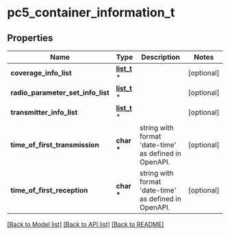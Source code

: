 # pc5_container_information_t

## Properties
Name | Type | Description | Notes
------------ | ------------- | ------------- | -------------
**coverage_info_list** | [**list_t**](coverage_info.md) \* |  | [optional] 
**radio_parameter_set_info_list** | [**list_t**](radio_parameter_set_info.md) \* |  | [optional] 
**transmitter_info_list** | [**list_t**](transmitter_info.md) \* |  | [optional] 
**time_of_first_transmission** | **char \*** | string with format &#39;date-time&#39; as defined in OpenAPI. | [optional] 
**time_of_first_reception** | **char \*** | string with format &#39;date-time&#39; as defined in OpenAPI. | [optional] 

[[Back to Model list]](../README.md#documentation-for-models) [[Back to API list]](../README.md#documentation-for-api-endpoints) [[Back to README]](../README.md)


